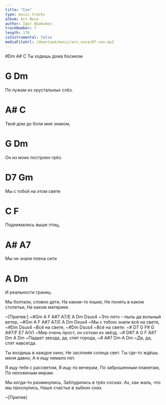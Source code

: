 ```yaml
---
title: "Сон"
type: music-tracks
album: Ars Nova
author: Igor Abakumov
trackNumber: 7
length: 170
isInstrumental: false
mediaFileUrl: /download/music/ars_nova/07-son.mp3
---
```


#Dm         A#       C
Ты ходишь дома босиком
#         G                Dm
По лужам из хрустальных слёз.
#             A#          C
Твой дом до боли мне знаком,
#        G             Dm
Он из моих построен грёз.

#        D7           Gm
Мы с тобой на этом свете
#      C            F
Поднимались выше птиц,
#        A#         A7
Мы не знали плена сети
#    A            Dm
И реальности границ.

Мы болтали, словно дети,
На каком-то языке,
Не понять в каком столетьи,
На каком материке.

~[Припев:]
~#Gm A F A#7  A7/E A  Dm        Dsus4
~Это лето – пыль да вольный ветер,
~#Gm    A F A#7 A7/E A   Dm       Dsus4
~Мы с тобою  знали    всё на свете,
~#Dm       Dsus4
~Всё на свете,
~#Dm       Dsus4
~Всё на свете:
~# D7         G   F# G  A#7/F E7    A(V)
~Мир очень прост,   он соткан из звёзд.
~# D#7 A G F  A#7 Dm   A       Dm
~Падает звезда, да, спят города,
~# A#7 Dm   A         Dm
~Да, да, спят навсегда.

Ты входишь в каждое окно,
Не заслоняя солнца свет.
Ты где-то ждёшь меня давно,
А я ищу немало лет.

Я ищу тебя с рассветом,
Я ищу по вечерам,
По заброшенным планетам,
По нехоженым мирам.

Мы когда-то разминулись,
Заблудились в трёх соснах.
Ах, как жаль, что мы проснулись,
Наше счастье в зыбких снах.

~[Припев]

